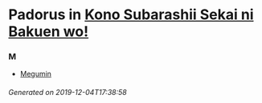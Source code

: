 # Padorus in [Kono Subarashii Sekai ni Bakuen wo!](https://myanimelist.net/manga/97722/Kono_Subarashii_Sekai_ni_Bakuen_wo)

### M
* [Megumin](https://github.com/shadow578/Project-Padoru/blob/master/table-of-contents/characters/Megumin.md)

###### Generated on 2019-12-04T17:38:58
